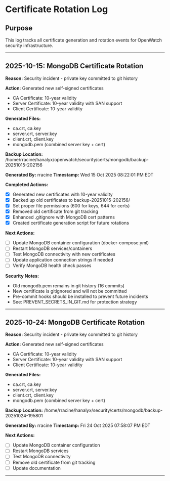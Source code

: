 # Certificate Rotation Log

## Purpose
This log tracks all certificate generation and rotation events for OpenWatch security infrastructure.

---


## 2025-10-15: MongoDB Certificate Rotation

**Reason:** Security incident - private key committed to git history

**Action:** Generated new self-signed certificates
- CA Certificate: 10-year validity
- Server Certificate: 10-year validity with SAN support
- Client Certificate: 10-year validity

**Generated Files:**
- ca.crt, ca.key
- server.crt, server.key
- client.crt, client.key
- mongodb.pem (combined server key + cert)

**Backup Location:** /home/rracine/hanalyx/openwatch/security/certs/mongodb/backup-20251015-202156

**Generated By:** rracine
**Timestamp:** Wed 15 Oct 2025 08:22:01 PM EDT

**Completed Actions:**
- [x] Generated new certificates with 10-year validity
- [x] Backed up old certificates to backup-20251015-202156/
- [x] Set proper file permissions (600 for keys, 644 for certs)
- [x] Removed old certificate from git tracking
- [x] Enhanced .gitignore with MongoDB cert patterns
- [x] Created certificate generation script for future rotations

**Next Actions:**
- [ ] Update MongoDB container configuration (docker-compose.yml)
- [ ] Restart MongoDB services/containers
- [ ] Test MongoDB connectivity with new certificates
- [ ] Update application connection strings if needed
- [ ] Verify MongoDB health check passes

**Security Notes:**
- Old mongodb.pem remains in git history (16 commits)
- New certificate is gitignored and will not be committed
- Pre-commit hooks should be installed to prevent future incidents
- See: PREVENT_SECRETS_IN_GIT.md for protection strategy

---

## 2025-10-24: MongoDB Certificate Rotation

**Reason:** Security incident - private key committed to git history

**Action:** Generated new self-signed certificates
- CA Certificate: 10-year validity
- Server Certificate: 10-year validity with SAN support
- Client Certificate: 10-year validity

**Generated Files:**
- ca.crt, ca.key
- server.crt, server.key
- client.crt, client.key
- mongodb.pem (combined server key + cert)

**Backup Location:** /home/rracine/hanalyx/security/certs/mongodb/backup-20251024-195801

**Generated By:** rracine
**Timestamp:** Fri 24 Oct 2025 07:58:07 PM EDT

**Next Actions:**
- [ ] Update MongoDB container configuration
- [ ] Restart MongoDB services
- [ ] Test MongoDB connectivity
- [ ] Remove old certificate from git tracking
- [ ] Update documentation

---
